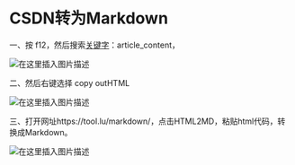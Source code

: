 # CSDN转为Markdown

一、按 f12，然后搜索[关键字](https://so.csdn.net/so/search?q=%E5%85%B3%E9%94%AE%E5%AD%97&spm=1001.2101.3001.7020)：article_content，

![在这里插入图片描述](https://wqby-1304194722.cos.ap-nanjing.myqcloud.com/img/3fce3c8c0b624a1698f7d8f89158584a.png)

二、然后右键选择 copy outHTML

![在这里插入图片描述](https://wqby-1304194722.cos.ap-nanjing.myqcloud.com/img/4e66b3bbdd4d4c2898f2d80515bc475e.png)

三、打开网址https://tool.lu/markdown/，点击HTML2MD，粘贴html代码，转换成Markdown。

![在这里插入图片描述](https://wqby-1304194722.cos.ap-nanjing.myqcloud.com/img/5377bda551d547e59d4106be11d8a6ee.png)
